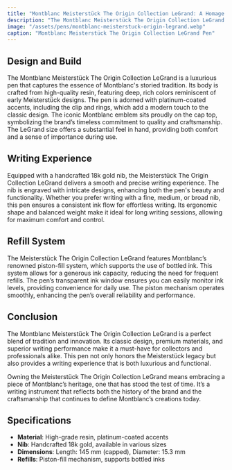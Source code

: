 ```yaml
---
title: "Montblanc Meisterstück The Origin Collection LeGrand: A Homage to Tradition"
description: "The Montblanc Meisterstück The Origin Collection LeGrand pays tribute to the rich heritage of Montblanc craftsmanship. This edition blends tradition with modernity, offering an elevated writing experience that reflects the legacy of the Meisterstück line."
image: "/assets/pens/montblanc-meisterstuck-origin-legrand.webp"
caption: "Montblanc Meisterstück The Origin Collection LeGrand Pen"
---
```


## Design and Build

The Montblanc Meisterstück The Origin Collection LeGrand is a luxurious pen that captures the essence of Montblanc's storied tradition. Its body is crafted from high-quality resin, featuring deep, rich colors reminiscent of early Meisterstück designs. The pen is adorned with platinum-coated accents, including the clip and rings, which add a modern touch to the classic design. The iconic Montblanc emblem sits proudly on the cap top, symbolizing the brand’s timeless commitment to quality and craftsmanship. The LeGrand size offers a substantial feel in hand, providing both comfort and a sense of importance during use.

## Writing Experience

Equipped with a handcrafted 18k gold nib, the Meisterstück The Origin Collection LeGrand delivers a smooth and precise writing experience. The nib is engraved with intricate designs, enhancing both the pen's beauty and functionality. Whether you prefer writing with a fine, medium, or broad nib, this pen ensures a consistent ink flow for effortless writing. Its ergonomic shape and balanced weight make it ideal for long writing sessions, allowing for maximum comfort and control.

## Refill System

The Meisterstück The Origin Collection LeGrand features Montblanc’s renowned piston-fill system, which supports the use of bottled ink. This system allows for a generous ink capacity, reducing the need for frequent refills. The pen’s transparent ink window ensures you can easily monitor ink levels, providing convenience for daily use. The piston mechanism operates smoothly, enhancing the pen’s overall reliability and performance.

## Conclusion

The Montblanc Meisterstück The Origin Collection LeGrand is a perfect blend of tradition and innovation. Its classic design, premium materials, and superior writing performance make it a must-have for collectors and professionals alike. This pen not only honors the Meisterstück legacy but also provides a writing experience that is both luxurious and functional.

Owning the Meisterstück The Origin Collection LeGrand means embracing a piece of Montblanc’s heritage, one that has stood the test of time. It’s a writing instrument that reflects both the history of the brand and the craftsmanship that continues to define Montblanc’s creations today.

## Specifications

- **Material**: High-grade resin, platinum-coated accents
- **Nib**: Handcrafted 18k gold, available in various sizes
- **Dimensions**: Length: 145 mm (capped), Diameter: 15.3 mm
- **Refills**: Piston-fill mechanism, supports bottled inks
